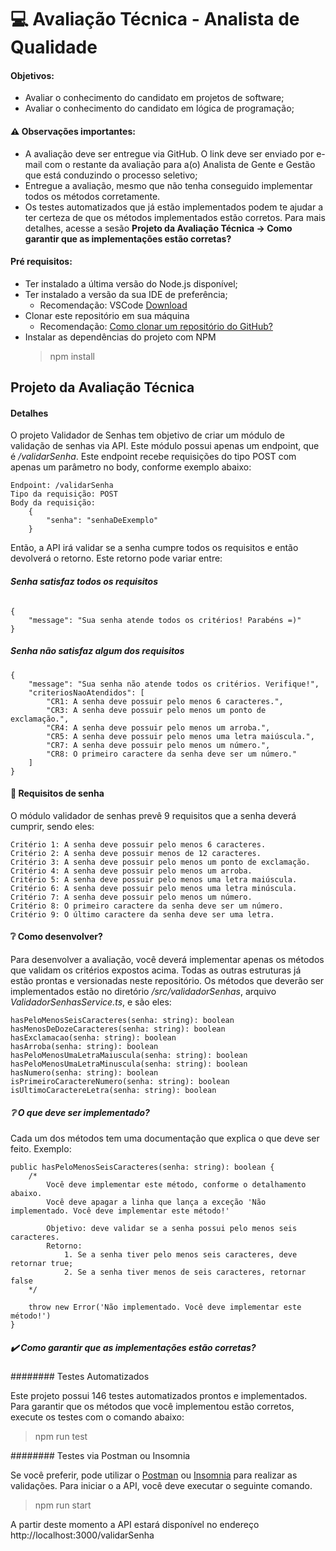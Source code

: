 # 💻 Avaliação Técnica - Analista de Qualidade
#### Objetivos: 
* Avaliar o conhecimento do candidato em projetos de software;
* Avaliar o conhecimento do candidato em lógica de programação;

#### ⚠️ Observações importantes:
* A avaliação deve ser entregue via GitHub. O link deve ser enviado por e-mail com o restante da avaliação para a(o) Analista de Gente e Gestão que está conduzindo o processo seletivo;
* Entregue a avaliação, mesmo que não tenha conseguido implementar todos os métodos corretamente. 
* Os testes automatizados que já estão implementados podem te ajudar a ter certeza de que os métodos implementados estão corretos. Para mais detalhes, acesse a sesão **Projeto da Avaliação Técnica -> Como garantir que as implementações estão corretas?**

#### Pré requisitos:
* Ter instalado a última versão do Node.js disponível;
* Ter instalado a versão da sua IDE de preferência;
    * Recomendação: VSCode [Download](https://code.visualstudio.com/download)
* Clonar este repositório em sua máquina
    * Recomendação: [Como clonar um repositório do GitHub?](https://docs.github.com/pt/repositories/creating-and-managing-repositories/cloning-a-repository)
* Instalar as dependências do projeto com NPM
    > npm install
        
        
## Projeto da Avaliação Técnica
#### Detalhes

O projeto Validador de Senhas tem objetivo de criar um módulo de validação de senhas via API. Este módulo possui apenas um endpoint, que é */validarSenha*. Este endpoint recebe requisições do tipo POST com apenas um parâmetro no body, conforme exemplo abaixo:
    
    Endpoint: /validarSenha
    Tipo da requisição: POST
    Body da requisição: 
        {
            "senha": "senhaDeExemplo"
        }
        
Então, a API irá validar se a senha cumpre todos os requisitos e então devolverá o retorno. Este retorno pode variar entre:

###### **Senha satisfaz todos os requisitos**

    {
	    "message": "Sua senha atende todos os critérios! Parabéns =)"
    }
    
##### **Senha não satisfaz algum dos requisitos**

    {
	    "message": "Sua senha não atende todos os critérios. Verifique!",
	    "criteriosNaoAtendidos": [
		    "CR1: A senha deve possuir pelo menos 6 caracteres.",
		    "CR3: A senha deve possuir pelo menos um ponto de exclamação.",
		    "CR4: A senha deve possuir pelo menos um arroba.",
		    "CR5: A senha deve possuir pelo menos uma letra maiúscula.",
		    "CR7: A senha deve possuir pelo menos um número.",
		    "CR8: O primeiro caractere da senha deve ser um número."
	    ]
    }

#### 🔑 Requisitos de senha

O módulo validador de senhas prevê 9 requisitos que a senha deverá cumprir, sendo eles:

    Critério 1: A senha deve possuir pelo menos 6 caracteres.
    Critério 2: A senha deve possuir menos de 12 caracteres.
    Critério 3: A senha deve possuir pelo menos um ponto de exclamação.
    Critério 4: A senha deve possuir pelo menos um arroba.
    Critério 5: A senha deve possuir pelo menos uma letra maiúscula.
    Critério 6: A senha deve possuir pelo menos uma letra minúscula.
    Critério 7: A senha deve possuir pelo menos um número.
    Critério 8: O primeiro caractere da senha deve ser um número.
    Critério 9: O último caractere da senha deve ser uma letra.
    
#### ❔ Como desenvolver?

Para desenvolver a avaliação, você deverá implementar apenas os métodos que validam os critérios expostos acima. Todas as outras estruturas já estão prontas e versionadas neste repositório. Os métodos que deverão ser implementados estão no diretório */src/validadorSenhas*, arquivo *ValidadorSenhasService.ts*, e são eles:

    hasPeloMenosSeisCaracteres(senha: string): boolean
    hasMenosDeDozeCaracteres(senha: string): boolean
    hasExclamacao(senha: string): boolean
    hasArroba(senha: string): boolean
    hasPeloMenosUmaLetraMaiuscula(senha: string): boolean
    hasPeloMenosUmaLetraMinuscula(senha: string): boolean
    hasNumero(senha: string): boolean
    isPrimeiroCaractereNumero(senha: string): boolean
    isUltimoCaractereLetra(senha: string): boolean

##### ❔ O que deve ser implementado?

Cada um dos métodos tem uma documentação que explica o que deve ser feito. Exemplo:

    public hasPeloMenosSeisCaracteres(senha: string): boolean {
        /* 
            Você deve implementar este método, conforme o detalhamento abaixo. 
            Você deve apagar a linha que lança a exceção 'Não implementado. Você deve implementar este método!'

            Objetivo: deve validar se a senha possui pelo menos seis caracteres. 
            Retorno:
                1. Se a senha tiver pelo menos seis caracteres, deve retornar true;
                2. Se a senha tiver menos de seis caracteres, retornar false
        */

        throw new Error('Não implementado. Você deve implementar este método!')
    }

##### ✔️ Como garantir que as implementações estão corretas?

######## Testes Automatizados

Este projeto possui 146 testes automatizados prontos e implementados. Para garantir que os métodos que você implementou estão corretos, execute os testes com o comando abaixo:

> npm run test

######## Testes via Postman ou Insomnia

Se você preferir, pode utilizar o [Postman](https://www.postman.com/downloads/) ou [Insomnia](https://insomnia.rest/download) para realizar as validações. Para iniciar o a API, você deve executar o seguinte comando. 

> npm run start

A partir deste momento a API estará disponível no endereço http://localhost:3000/validarSenha
